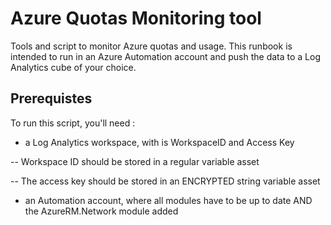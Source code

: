 # Azure Quotas Monitoring tool

Tools and script to monitor Azure quotas and usage. This runbook is intended to run in an Azure Automation account and push the data to a Log Analytics cube of your choice.

## Prerequistes

To run this script, you'll need :

- a Log Analytics workspace, with is WorkspaceID and Access Key

-- Workspace ID should be stored in a regular variable asset

-- The access key should be stored in an ENCRYPTED string variable asset

- an Automation account, where all modules have to be up to date AND the AzureRM.Network module added
